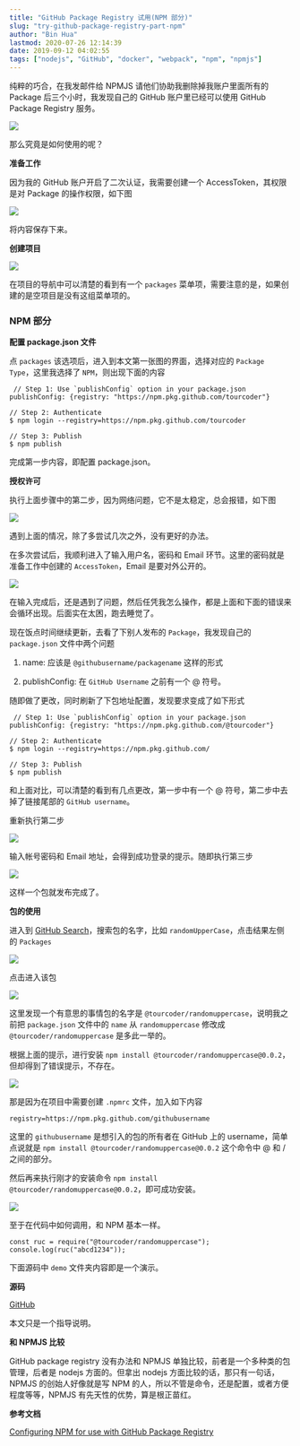 ```yaml
---
title: "GitHub Package Registry 试用(NPM 部分)"
slug: "try-github-package-registry-part-npm"
author: "Bin Hua"
lastmod: 2020-07-26 12:14:39
date: 2019-09-12 04:02:55
tags: ["nodejs", "GitHub", "docker", "webpack", "npm", "npmjs"]
---
```


纯粹的巧合，在我发邮件给 NPMJS 请他们协助我删除掉我账户里面所有的 Package 后三个小时，我发现自己的 GitHub 账户里已经可以使用 GitHub Package Registry 服务。

![](/imgs/githubpackage000.png)

那么究竟是如何使用的呢？

**准备工作**

因为我的 GitHub 账户开启了二次认证，我需要创建一个 AccessToken，其权限是对 Package 的操作权限，如下图

![](/imgs/githubpackage003.png)

将内容保存下来。

**创建项目**

![](/imgs/githubpackage001.png)

在项目的导航中可以清楚的看到有一个 `packages` 菜单项，需要注意的是，如果创建的是空项目是没有这组菜单项的。

### NPM 部分

**配置 package.json 文件**

点 `packages` 该选项后，进入到本文第一张图的界面，选择对应的 `Package Type`，这里我选择了 `NPM`，则出现下面的内容

```
 // Step 1: Use `publishConfig` option in your package.json
publishConfig: {registry: "https://npm.pkg.github.com/tourcoder"}

// Step 2: Authenticate
$ npm login --registry=https://npm.pkg.github.com/tourcoder

// Step 3: Publish
$ npm publish 
```

完成第一步内容，即配置 package.json。

**授权许可**

执行上面步骤中的第二步，因为网络问题，它不是太稳定，总会报错，如下图

![](/imgs/githubpackage002.png)

遇到上面的情况，除了多尝试几次之外，没有更好的办法。

在多次尝试后，我顺利进入了输入用户名，密码和 Email 环节。这里的密码就是准备工作中创建的 `AccessToken`，Email 是要对外公开的。

![](/imgs/githubpackage004.png)

在输入完成后，还是遇到了问题，然后任凭我怎么操作，都是上面和下面的错误来会循环出现。后面实在太困，跑去睡觉了。

现在饭点时间继续更新，去看了下别人发布的 `Package`，我发现自己的 `package.json` 文件中两个问题

1. name: 应该是 `@githubusername/packagename` 这样的形式

2. publishConfig: 在 `GitHub Username` 之前有一个 @ 符号。

随即做了更改，同时刷新了下包地址配置，发现要求变成了如下形式

```
 // Step 1: Use `publishConfig` option in your package.json
publishConfig: {registry: "https://npm.pkg.github.com/@tourcoder"}

// Step 2: Authenticate
$ npm login --registry=https://npm.pkg.github.com/

// Step 3: Publish
$ npm publish 
```

和上面对比，可以清楚的看到有几点更改，第一步中有一个 @ 符号，第二步中去掉了链接尾部的 `GitHub username`。

重新执行第二步

![](/imgs/githubpackage005.png)

输入帐号密码和 Email 地址，会得到成功登录的提示。随即执行第三步

![](/imgs/githubpackage006.png)

这样一个包就发布完成了。

**包的使用**

进入到 [GitHub Search](https://github.com/search)，搜索包的名字，比如 `randomUpperCase`，点击结果左侧的 `Packages`

![](/imgs/githubpackage007.png)

点击进入该包

![](/imgs/githubpackage008.png)

这里发现一个有意思的事情包的名字是 `@tourcoder/randomuppercase`，说明我之前把 `package.json` 文件中的 `name` 从 `randomuppercase` 修改成 `@tourcoder/randomuppercase` 是多此一举的。

根据上面的提示，进行安装 `npm install @tourcoder/randomuppercase@0.0.2`，但却得到了错误提示，不存在。

![](/imgs/githubpackage009.png)

那是因为在项目中需要创建 `.npmrc` 文件，加入如下内容

```
registry=https://npm.pkg.github.com/githubusername
```

这里的 `githubusername` 是想引入的包的所有者在 GitHub 上的 username，简单点说就是 `npm install @tourcoder/randomuppercase@0.0.2` 这个命令中 @ 和 / 之间的部分。

然后再来执行刚才的安装命令 `npm install @tourcoder/randomuppercase@0.0.2`，即可成功安装。

![](/imgs/githubpackage010.png)

至于在代码中如何调用，和 NPM 基本一样。

```
const ruc = require("@tourcoder/randomuppercase");
console.log(ruc("abcd1234"));
```

下面源码中 `demo` 文件夹内容即是一个演示。

**源码**

[GitHub](https://github.com/tourcoder/randomUpperCase)

本文只是一个指导说明。

**和 NPMJS 比较**

GitHub package registry 没有办法和 NPMJS 单独比较，前者是一个多种类的包管理，后者是 nodejs 方面的。但拿出 nodejs 方面比较的话，那只有一句话，NPMJS 的创始人好像就是写 NPM 的人，所以不管是命令，还是配置，或者方便程度等等，NPMJS 有先天性的优势，算是根正苗红。

**参考文档**

[Configuring NPM for use with GitHub Package Registry](https://help.github.com/en/articles/configuring-npm-for-use-with-github-package-registry)
